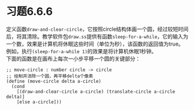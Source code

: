 # 习题6.6.6
定义函数`draw-and-clear-circle`，它按照circle结构体画一个圆，经过较短时间后，将其清除。教学软件包`draw.ss`提供有函数`sleep-for-a-while`，它的输入为一个数，效果是计算机将休眠这些时间（单位为秒），该函数的返回值为true。  
例如，执行`(sleep-for-a-while 1)`的效果是将计算机休眠1秒钟。  
下面的函数是在画布上每次一小步平移一个圆的关键部分：  
```
;; move-circle : number circle -> circle
;; 绘制并消除一个圆，再平移delta个像素
(define (move-circle delta a-circle)
  (cond
    [(draw-and-clear-circle a-circle) (translate-circle a-circle delta)]
    [else a-circle]))
```
